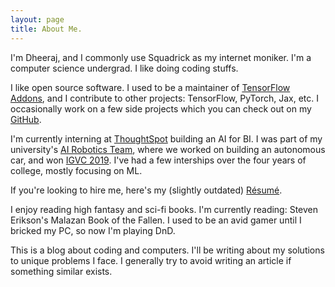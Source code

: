 ```yaml
---
layout: page
title: About Me.
---
```


I'm Dheeraj, and I commonly use Squadrick as my internet moniker. I'm a computer science undergrad. I like doing coding stuffs. 

I like open source software. I used to be a  maintainer of [TensorFlow Addons](https://github.com/tensorflow/addons/), and I contribute to other projects: TensorFlow, PyTorch, Jax, etc.  I occasionally work on a few side projects which you can check out on my [GitHub](https://github.com/Squadrick). 

I'm currently interning at [ThoughtSpot](https://www.thoughtspot.com/) building an AI for BI. I was part of my university's [AI Robotics Team](http://projectmanas.in), where we worked on building an autonomous car, and won [IGVC 2019](http://www.igvc.org/). I've had a few interships over the four years of college, mostly focusing on ML.

If you're looking to hire me, here's my (slightly outdated) [Résumé](https://squadrick.github.io/Resume.pdf).

I enjoy reading high fantasy and sci-fi books. I'm currently reading: Steven Erikson's Malazan Book of the Fallen. I used to be an avid gamer until I bricked my PC, so now I'm playing DnD.

This is a blog about coding and computers. I'll be writing about my solutions to unique problems I face. I generally try to avoid writing an article if something similar exists.
